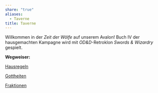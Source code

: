 ```yaml
---
share: "true"
aliases:
  - Taverne
title: Taverne
---
```

Willkommen in der _Zeit der Wölfe_ auf unserem Avalon!
Buch IV der hausgemachten Kampagne wird mit *OD&D*-Retroklon *Swords & Wizardry* gespielt.

**Wegweiser:**

[Hausregeln](https://www.schwerterundzauberei.de/Hausregeln/)

[Gottheiten](https://www.schwerterundzauberei.de/Welt/Gottheiten/)

[Fraktionen](https://www.schwerterundzauberei.de/Welt/Fraktionen/)
